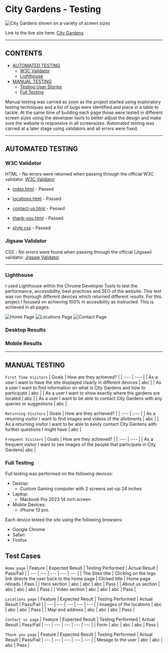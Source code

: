 # City Gardens - Testing

![City Gardens shown on a variety of screen sizes](docs/city-gardens-mockup-test.png)

Link to the live site here: [City Gardens](https://zest-studi-o.github.io/P01-Allotment-gardens/)

---

## CONTENTS

- [AUTOMATED TESTING](#AUTOMATED-TESTING)
  - [W3C Validator](#W3C-Validator)
  - [Lighthouse](#Lighthouse)
- [MANUAL TESTING](#MANUAL-TESTING)
  - [Testing User Stories](#Testing-User-Stories)
  - [Full Testing](#Full-Testing)

Manual testing was carried as soon as the project started using exploratory testing techniques and a list of bugs were identified and place in a table to tackle.
At the same time of building each page those were tested in different screen sizes using the developer tools to better adjust the design and make sure the website is responsive in all screensizes.
Automated testing was carried at a later stage using validators and all errors were fixed.

---

## AUTOMATED TESTING

### W3C Validator

HTML - No errors were returned when passing through the official W3C validator.
[W3C Validator](https://validator.w3.org/)

- [index.html]() - Passed
- [locations.html]() - Passed
- [contact-us.html]() - Passed
- [thank-you.html]() - Passed

- [style.css]() - Passed

### Jigsaw Validator

CSS - No errors were found when passing through the official (Jigsaw) validator.
[Jigsaw Validator](https://jigsaw.w3.org/css-validator/)

---

### Lighthouse

I used Lighthouse within the Chrome Developer Tools to test the performance, accessibility, best practices and SEO of the website.
This test was run thorough different devices which returned different results.
For this project I focused on achieving 100% in accesibility as instructed. This is achieved in all pages.

![Home Page](testing/Lighthouse-home.png)
![Locations Page](testing/Lighthouse-locations.png)
![Contact Page](testing/Lighthouse-contact.png)

### Desktop Results

### Mobile Results

---

## MANUAL TESTING

`First Time Visitors`
| Goals | How are they achieved? |
| :--- | :--- |
| As a user I want to have the site displayed clearly in different devices | abc |
| As a user I want to find information on what is City Gardens and how to participate | abc |
| As a user I want to show exactly where the gardens are located | abc |
| As a user I want to be able to contact City Gardens with any queries or suggestions | abc |

`Returning Visitors`
| Goals | How are they achieved? |
| :--- | :--- |
| As a returning visitor I want to find images and videos of the allotments | abc |
| As a returning visitor I want to be able to easily contact City Gardens with further questions I might have | abc |

`Frequent Visitors`
| Goals | How are they achieved? |
| :--- | :--- |
| As a frequent visitor I want to see images of the people that participate in City Gardens| abc |

### Full Testing

Full testing was performed on the following devices:

- Destop:
  - Custom Gaming computer with 2 screens set-up 24 inches
- Laptop:
  - Macbook Pro 2023 14 inch screen
- Mobile Devices:
  - iPhone 13 pro.

Each device tested the site using the following browsers:

- Google Chrome
- Safari
- Firefox

## Test Cases

`Home page`
| Feature | Expected Result | Testing Performed | Actual Result | Pass/Fail |
| --- | --- | --- | --- | --- |
| The Sites title | Clicking on the logo link directs the user back to the home page | Clicked title | Home page reloads | Pass |
| Hero section | abc | abc | abc | Pass |
| About us section | abc | abc | abc | Pass |
| Video section | abc | abc | abc | Pass |

`Locations page`
| Feature | Expected Result | Testing Performed | Actual Result | Pass/Fail |
| --- | --- | --- | --- | --- |
| Imaages of the locations | abc | abc | abc | Pass |
| Map and address | abc | abc | abc | Pass |

`Contact us page`
| Feature | Expected Result | Testing Performed | Actual Result | Pass/Fail |
--- | --- | --- | --- | --- |
| Form | abc | abc | abc | Pass |

`Thank you page`
| Feature | Expected Result | Testing Performed | Actual Result | Pass/Fail |
--- | --- | --- | --- | --- |
| Mesage to the user | abc | abc | abc | Pass |
